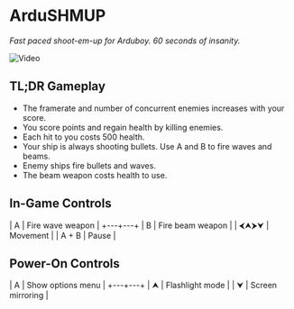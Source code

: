 # ArduSHMUP

*Fast paced shoot-em-up for Arduboy.  60 seconds of insanity.*

![Video](https://www.youtube.com/watch?v=4ouQUr3bjJk)

## TL;DR Gameplay

- The framerate and number of concurrent enemies increases with your score.
- You score points and regain health by killing enemies.
- Each hit to you costs 500 health.
- Your ship is always shooting bullets.  Use A and B to fire waves and beams.
- Enemy ships fire bullets and waves.
- The beam weapon costs health to use.

## In-Game Controls

| A | Fire wave weapon |
+---+---+
| B | Fire beam weapon |
| &#x2b9c;&#x2b9d;&#x2b9e;&#x2b9f; | Movement |
| A + B | Pause |

## Power-On Controls

| A | Show options menu |
+---+---+
| &#x2b9d; | Flashlight mode |
| &#x2b9f; | Screen mirroring |

